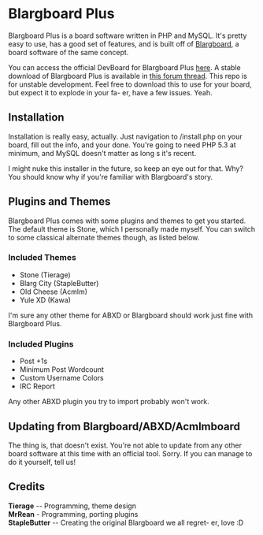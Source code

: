 # Blargboard Plus
Blargboard Plus is a board software written in PHP and MySQL. It's pretty easy to use, has a good set of features, and is built off of [Blargboard](http://blargboard.kuribo64.net), a board software of the same concept.

You can access the official DevBoard for Blargboard Plus [here](http://tierage.net/board). A stable download of Blargboard Plus is available in [this forum thread](http://www.tierage.net/board/?page=thread&id=5). This repo is for unstable development. Feel free to download this to use for your board, but expect it to explode in your fa- er, have a few issues. Yeah.

## Installation
Installation is really easy, actually. Just navigation to /install.php on your board, fill out the info, and your done. You're going to need PHP 5.3 at minimum, and MySQL doesn't matter as long s it's recent.

I might nuke this installer in the future, so keep an eye out for that. Why? You should know why if you're familiar with Blargboard's story.

## Plugins and Themes
Blargboard Plus comes with some plugins and themes to get you started. The default theme is Stone, which I personally made myself. You can switch to some classical alternate themes though, as listed below.

### Included Themes
- Stone (Tierage)
- Blarg City (StapleButter)
- Old Cheese (Acmlm)
- Yule XD (Kawa)

I'm sure any other theme for ABXD or Blargboard should work just fine with Blargboard Plus.

### Included Plugins
- Post +1s
- Minimum Post Wordcount
- Custom Username Colors
- IRC Report

Any other ABXD plugin you try to import probably won't work.

## Updating from Blargboard/ABXD/Acmlmboard
The thing is, that doesn't exist. You're not able to update from any other board software at this time with an official tool. Sorry. If you can manage to do it yourself, tell us!

## Credits
**Tierage** -- Programming, theme design<br>
**MrRean** - Programming, porting plugins<br>
**StapleButter** -- Creating the original Blargboard we all regret- er, love :D
